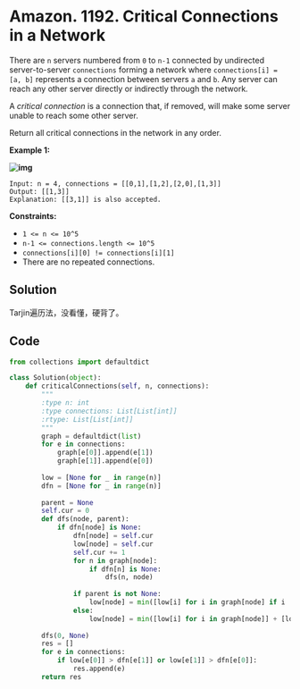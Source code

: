 # Amazon. 1192. Critical Connections in a Network

There are `n` servers numbered from `0` to `n-1` connected by undirected server-to-server `connections` forming a network where `connections[i] = [a, b]` represents a connection between servers `a` and `b`. Any server can reach any other server directly or indirectly through the network.

A *critical connection* is a connection that, if removed, will make some server unable to reach some other server.

Return all critical connections in the network in any order.

 

**Example 1:**

**![img](https://assets.leetcode.com/uploads/2019/09/03/1537_ex1_2.png)**

```
Input: n = 4, connections = [[0,1],[1,2],[2,0],[1,3]]
Output: [[1,3]]
Explanation: [[3,1]] is also accepted.
```

 

**Constraints:**

- `1 <= n <= 10^5`
- `n-1 <= connections.length <= 10^5`
- `connections[i][0] != connections[i][1]`
- There are no repeated connections.

## Solution

Tarjin遍历法，没看懂，硬背了。



## Code

```python
from collections import defaultdict

class Solution(object):
    def criticalConnections(self, n, connections):
        """
        :type n: int
        :type connections: List[List[int]]
        :rtype: List[List[int]]
        """
        graph = defaultdict(list)
        for e in connections:
            graph[e[0]].append(e[1])
            graph[e[1]].append(e[0])
            
        low = [None for _ in range(n)]
        dfn = [None for _ in range(n)]
        
        parent = None
        self.cur = 0
        def dfs(node, parent):
            if dfn[node] is None:
                dfn[node] = self.cur
                low[node] = self.cur
                self.cur += 1
                for n in graph[node]:
                    if dfn[n] is None:
                        dfs(n, node)
                
                if parent is not None:
                    low[node] = min([low[i] for i in graph[node] if i != parent] + [low[node]])
                else:
                    low[node] = min([low[i] for i in graph[node]] + [low[node]])
        
        dfs(0, None)
        res = []
        for e in connections:
            if low[e[0]] > dfn[e[1]] or low[e[1]] > dfn[e[0]]:
                res.append(e)
        return res
```

